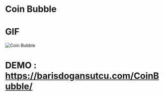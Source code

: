 # Coin Bubble 

# GIF
![Coin Bubble](https://user-images.githubusercontent.com/32280358/159143664-110ca248-e9dd-4a29-b9ad-bd8b09024a8e.gif)
# DEMO : https://barisdogansutcu.com/CoinBubble/

